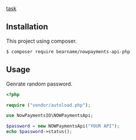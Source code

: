 [task](https://freelance.habr.com/tasks/375925)


## Installation
This project using composer.
```
$ composer require bearname/nowpayments-api-php
```

## Usage
Genrate random password.
```php
<?php

require ("vendor/autoload.php");

use NowPaymentsIO\NOWPaymentsApi;

$password = new NOWPaymentsApi("YOUR API");
echo $password->status();
```